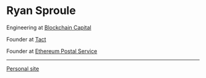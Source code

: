 # Ryan Sproule

Engineering at [Blockchain Capital](https://github.com/BlockchainCap)

Founder at [Tact](https://tact.wtf) 

Founder at [Ethereum Postal Service](https://github.com/EthereumPostalService)


----- 

[Personal site](https://ryansproule.com)
